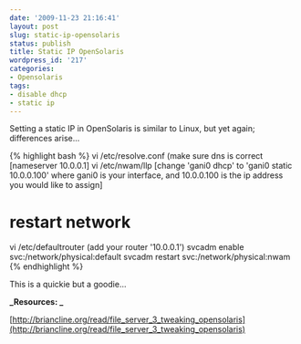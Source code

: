 ```yaml
---
date: '2009-11-23 21:16:41'
layout: post
slug: static-ip-opensolaris
status: publish
title: Static IP OpenSolaris
wordpress_id: '217'
categories:
- Opensolaris
tags:
- disable dhcp
- static ip
---
```


Setting a static IP in OpenSolaris is similar to Linux, but yet again; differences arise...

{% highlight bash %}
vi /etc/resolve.conf (make sure dns is correct [nameserver 10.0.0.1]
vi /etc/nwam/llp [change 'gani0 dhcp' to 'gani0 static 10.0.0.100' where gani0 is your interface, and 10.0.0.100 is the ip address you would like to assign]
# restart network
vi /etc/defaultrouter (add your router '10.0.0.1')
svcadm enable svc:/network/physical:default
svcadm restart svc:/network/physical:nwam
{% endhighlight %}

This is a quickie but a goodie...

**_Resources: _**

[http://briancline.org/read/file_server_3_tweaking_opensolaris](http://briancline.org/read/file_server_3_tweaking_opensolaris)
